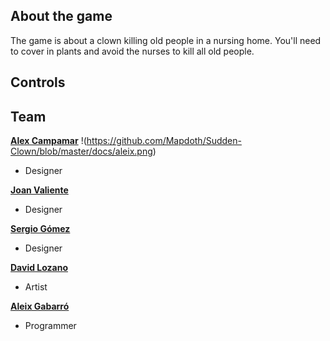 ## About the game

The game is about a clown killing old people in a nursing home. You'll need to cover in plants and avoid the nurses to kill all old people.

## Controls

## Team

[**Alex Campamar**](https://github.com/Acaree)
!(https://github.com/Mapdoth/Sudden-Clown/blob/master/docs/aleix.png)
- Designer


[**Joan Valiente**](https://github.com/JoanValiente)
- Designer


[**Sergio Gómez**](https://github.com/Sersius)
- Designer


[**David Lozano**](https://github.com/DavidTheMaaster)
- Artist


[**Aleix Gabarró**](https://github.com/aleixgab)
- Programmer
